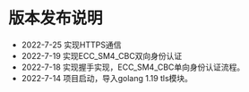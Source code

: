 # 版本发布说明

- 2022-7-25 实现HTTPS通信
- 2022-7-19 实现ECC_SM4_CBC双向身份认证
- 2022-7-18 实现握手实现，ECC_SM4_CBC单向身份认证流程。
- 2022-7-14 项目启动，导入golang 1.19 tls模块。